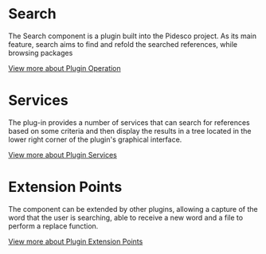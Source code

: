 # Search
The Search component is a plugin built into the Pidesco project. As its main feature, search aims to find and refold the searched references, while browsing packages

[View more about Plugin Operation](https://github.com/RodolfoFarinha/pa-iscde-88812/wiki/Plugin-Operantion)

# Services
The plug-in provides a number of services that can search for references based on some criteria and then display the results in a tree located in the lower right corner of the plugin's graphical interface.

[View more about Plugin Services](https://github.com/RodolfoFarinha/pa-iscde-88812/wiki/Plugin-Services)

# Extension Points
The component can be extended by other plugins, allowing a capture of the word that the user is searching, able to receive a new word and a file to perform a replace function.

[View more about Plugin Extension Points](https://github.com/RodolfoFarinha/pa-iscde-88812/wiki/Plugin-Extension-Points)
